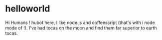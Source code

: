 # helloworld



Hi Humans !
  hubot here, I like node.js and coffeescript (that's with i node mode of !).
  I've had tocas on the moon and find them far superior to earth tocas.
